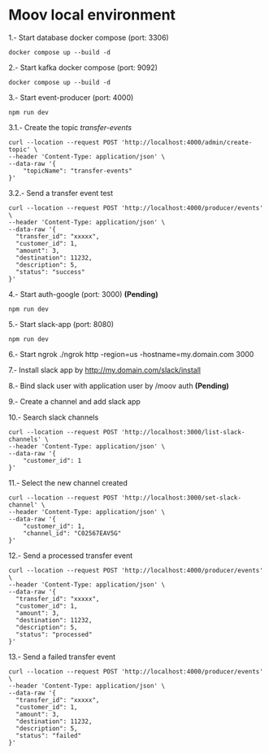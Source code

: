 # Moov local environment

1.- Start database docker compose (port: 3306)

```shell
docker compose up --build -d
```

2.- Start kafka docker compose (port: 9092)

```shell
docker compose up --build -d
```

3.- Start event-producer (port: 4000)

```shell
npm run dev
```

3.1.- Create the topic *transfer-events*

```shell
curl --location --request POST 'http://localhost:4000/admin/create-topic' \
--header 'Content-Type: application/json' \
--data-raw '{
    "topicName": "transfer-events"
}'
```

3.2.- Send a transfer event test

```shell
curl --location --request POST 'http://localhost:4000/producer/events' \
--header 'Content-Type: application/json' \
--data-raw '{
  "transfer_id": "xxxxx",
  "customer_id": 1,
  "amount": 3,
  "destination": 11232,
  "description": 5,
  "status": "success"
}'
```

4.- Start auth-google (port: 3000) **(Pending)**

```shell
npm run dev
```

5.- Start slack-app (port: 8080)

```shell
npm run dev
```

6.- Start ngrok ./ngrok http -region=us -hostname=my.domain.com 3000

7.- Install slack app by http://my.domain.com/slack/install

8.- Bind slack user with application user by /moov auth **(Pending)**

9.- Create a channel and add slack app

10.- Search slack channels

```shell
curl --location --request POST 'http://localhost:3000/list-slack-channels' \
--header 'Content-Type: application/json' \
--data-raw '{
    "customer_id": 1
}'
```

11.- Select the new channel created

```shell
curl --location --request POST 'http://localhost:3000/set-slack-channel' \
--header 'Content-Type: application/json' \
--data-raw '{
    "customer_id": 1,
    "channel_id": "C02567EAV5G"
}'
```

12.- Send a processed transfer event

```shell
curl --location --request POST 'http://localhost:4000/producer/events' \
--header 'Content-Type: application/json' \
--data-raw '{
  "transfer_id": "xxxxx",
  "customer_id": 1,
  "amount": 3,
  "destination": 11232,
  "description": 5,
  "status": "processed"
}'
```

13.- Send a failed transfer event

```shell
curl --location --request POST 'http://localhost:4000/producer/events' \
--header 'Content-Type: application/json' \
--data-raw '{
  "transfer_id": "xxxxx",
  "customer_id": 1,
  "amount": 3,
  "destination": 11232,
  "description": 5,
  "status": "failed"
}'
```
